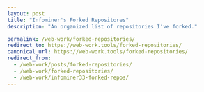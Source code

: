 ```yaml
---
layout: post
title: "Infominer's Forked Repositores"
description: "An organized list of repositories I've forked."

permalink: /web-work/forked-repositories/
redirect_to: https://web-work.tools/forked-repositories/
canonical_url: https://web-work.tools/forked-repositories/
redirect_from:
  - /web-work/posts/forked-repositories/
  - /web-work/forked-repositories/
  - /web-work/infominer33-forked-repos/
---
```

